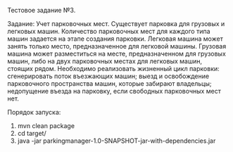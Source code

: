 Тестовое задание №3.
 
Задание:
Учет парковочных мест.
Существует парковка для грузовых и легковых машин. Количество парковочных мест для каждого типа машин задается на этапе создания парковки.
Легковая машина может занять только место, предназначенное для легковой машины. Грузовая машина может разместиться на месте, предназначенном
для грузовых машин, либо на двух парковочных местах для легковых машин, стоящих рядом.
Необходимо реализовать жизненный цикл парковки: сгенерировать поток въезжающих машин; выезд и освобождение парковочного пространства машин,
которые забирают владельцы; недопущение въезда на парковку, если свободных парковочных мест нет.

Порядок запуска:
1. mvn clean package
2. cd target/
3. java -jar parkingmanager-1.0-SNAPSHOT-jar-with-dependencies.jar